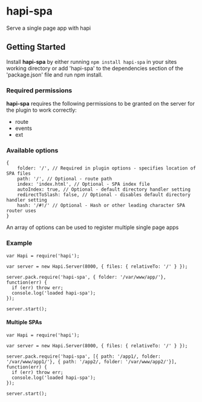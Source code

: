 # hapi-spa

Serve a single page app with hapi

## Getting Started
Install **hapi-spa** by either running `npm install hapi-spa` in your sites working directory or add 'hapi-spa' to the dependencies section of the 'package.json' file and run npm install.

### Required permissions
**hapi-spa** requires the following permissions to be granted on the server for the plugin to work correctly:
   - route
   - events
   - ext

### Available options
```
{
    folder: '/', // Required in plugin options - specifies location of SPA files
    path: '/', // Optional - route path
    index: 'index.html', // Optional - SPA index file
    autoIndex: true, // Optional - default directory handler setting
    redirectToSlash: false, // Optional - disables default directory handler setting
    hash: '/#!/' // Optional - Hash or other leading character SPA router uses
}
```

An array of options can be used to register multiple single page apps


### Example
```
var Hapi = require('hapi');

var server = new Hapi.Server(8000, { files: { relativeTo: '/' } });

server.pack.require('hapi-spa', { folder: '/var/www/app/'}, function(err) {
  if (err) throw err;
  console.log('loaded hapi-spa');
});

server.start();
```

#### Multiple SPAs

```
var Hapi = require('hapi');

var server = new Hapi.Server(8000, { files: { relativeTo: '/' } });

server.pack.require('hapi-spa', [{ path: '/app1/, folder: '/var/www/app1/'}, { path: '/app2/, folder: '/var/www/app2/'}], function(err) {
  if (err) throw err;
  console.log('loaded hapi-spa');
});

server.start();
```